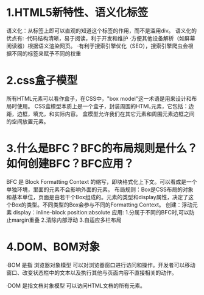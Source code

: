 # 1.HTML5新特性、语义化标签
语义化：从标签上即可以直观的知道这个标签的作用，而不是滥用div。
语义化的优点有:
    ·代码结构清晰，易于阅读，利于开发和维护
    ·方便其他设备解析（如屏幕阅读器）根据语义渲染网页。
    ·有利于搜索引擎优化（SEO），搜索引擎爬虫会根据不同的标签来赋予不同的权重

# 2.css盒子模型
所有HTML元素可以看作盒子，在CSS中，"box model"这一术语是用来设计和布局时使用。
CSS盒模型本质上是一个盒子，封装周围的HTML元素，它包括：边距，边框，填充，和实际内容。
盒模型允许我们在其它元素和周围元素边框之间的空间放置元素。

# 3.什么是BFC？BFC的布局规则是什么？如何创建BFC？BFC应用？
BFC 是 Block Formatting Context 的缩写，即块格式化上下文。可以看成是一个单独环境，里面的元素不会影响外面的元素。
布局规则：Box是CSS布局的对象和基本单位，页面是由若干个Box组成的。元素的类型和display属性，决定了这个Box的类型。不同类型的Box会参与不同的Formatting Context。
创建：浮动元素 display：inline-block position:absolute
应用: 1.分属于不同的BFC时,可以防止margin重叠 2.清除内部浮动 3.自适应多栏布局

# 4.DOM、BOM对象
·BOM 是指 浏览器对象模型
可以对浏览器窗口进行访问和操作。开发者可以移动窗口、改变状态栏中的文本以及执行其他与页面内容不直接相关的动作。

·DOM 是指文档对象模型
可以访问HTML文档的所有元素。

